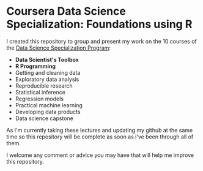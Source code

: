 # Coursera Data Science Specialization: Foundations using R

I created this repository to group and present my work on the 10 courses of the [Data Science Specialization Program](https://www.coursera.org/specializations/jhu-data-science#about):
- **Data Scientist's Toolbox**
- **R Programming**
- Getting and cleaning data
- Exploratory data analysis
- Reproducible research
- Statistical inference
- Regression models
- Practical machine learning
- Developing data products
- Data science capstone

As I'm currently taking these lectures and updating my github at the same time so this repository will be complete as soon as i've been through all of them.

I welcome any comment or advice you may have that will help me improve this repository.
